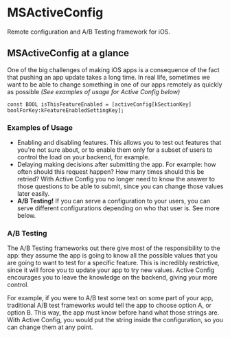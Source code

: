 # MSActiveConfig
Remote configuration and A/B Testing framework for iOS.

## MSActiveConfig at a glance
One of the big challenges of making iOS apps is a consequence of the fact that pushing an app update takes a long time. In real life, sometimes we want to be able to change something in one of our apps remotely as quickly as possible *(See examples of usage for Active Config below)*

```objc
const BOOL isThisFeatureEnabled = [activeConfig[kSectionKey] boolForKey:kFeatureEnabledSettingKey];
```

### Examples of Usage
- Enabling and disabling features. This allows you to test out features that you're not sure about, or to enable them only for a subset of users to control the load on your backend, for example.
- Delaying making decisions after submitting the app. For example: how often should this request happen? How many times should this be retried? With Active Config you no longer need to know the answer to those questions to be able to submit, since you can change those values later easily.
- **A/B Testing!** If you can serve a configuration to your users, you can serve different configurations depending on who that user is. See more below.

### A/B Testing
The A/B Testing frameworks out there give most of the responsibility to the app: they assume the app is going to know all the possible values that you are going to want to test for a specific feature. This is incredibly restrictive, since it will force you to update your app to try new values. Active Config encourages you to leave the knowledge on the backend, giving your more control.

For example, if you were to A/B test some text on some part of your app, traditional A/B test frameworks would tell the app to choose option A, or option B. This way, the app must know before hand what those strings are. With Active Config, you would put the string inside the configuration, so you can change them at any point.

